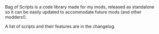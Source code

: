 Bag of Scripts is a code library made for my mods, released as standalone so it can be easily updated to accommodate future mods (and other modders!).

A list of scripts and their features are in the changelog.